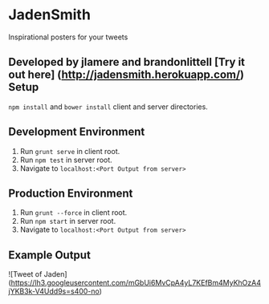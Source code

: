JadenSmith
===

Inspirational posters for your tweets

Developed by jlamere and brandonlittell
[Try it out here] (http://jadensmith.herokuapp.com/)
Setup
---
```npm install``` and ```bower install``` client and server directories.

Development Environment
----
1. Run ```grunt serve``` in client root.
2. Run ```npm test``` in server root.
3. Navigate to ```localhost:<Port Output from server>```

Production Environment
----
1. Run ```grunt --force``` in client root.
2. Run ```npm start``` in server root.
3. Navigate to ```localhost:<Port Output from server>```

Example Output
----
![Tweet of Jaden]
(https://lh3.googleusercontent.com/mGbUi6MvCpA4yL7KEfBm4MyKhOzA4jYKB3k-V4Udd9s=s400-no)
